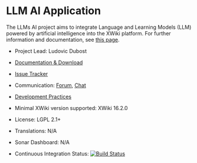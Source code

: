 # LLM AI Application

The LLMs AI project aims to integrate Language and Learning Models (LLM) powered by artificial intelligence into the XWiki platform.
For further information and documentation, see [this page](https://design.xwiki.org/xwiki/bin/view/Proposal/X-AI/).

* Project Lead: Ludovic Dubost 
* [Documentation & Download](https://extensions.xwiki.org/xwiki/bin/view/Extension/LLM%20Application/) 
* [Issue Tracker](https://jira.xwiki.org/browse/LLMAI)
* Communication: [Forum](https://forum.xwiki.org/t/request-for-a-new-contrib-application-ai-project/12485), [Chat](<url, e.g. https://dev.xwiki.org/xwiki/bin/view/Community/Chat>)
* [Development Practices](https://dev.xwiki.org/) 

* Minimal XWiki version supported: XWiki 16.2.0
* License: LGPL 2.1+
* Translations: N/A 
* Sonar Dashboard: N/A 
* Continuous Integration Status: [![Build Status](https://ci.xwiki.org/job/XWiki%20Contrib/job/application-ai-llm/job/master/badge/icon)](https://ci.xwiki.org/job/XWiki%20Contrib/job/application-ai-llm/job/main/)
